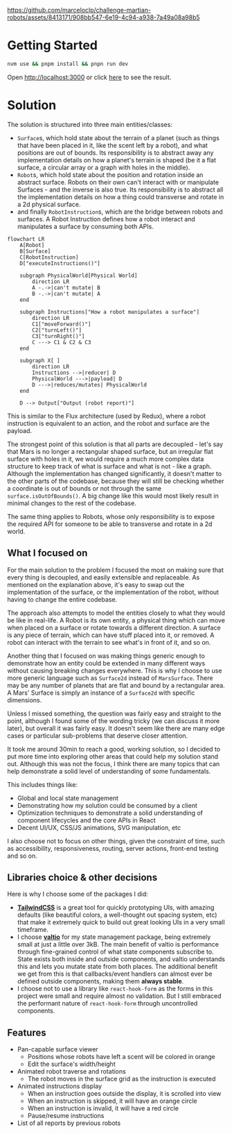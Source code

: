 

https://github.com/marceloclp/challenge-martian-robots/assets/8413171/908bb547-6e19-4c94-a938-7a49a08a98b5



# Getting Started

```bash
nvm use && pnpm install && pnpn run dev
```

Open [http://localhost:3000](http://localhost:3000) or click [here](https://challenge-martian-robots.vercel.app/) to see the result.

# Solution

The solution is structured into three main entities/classes:

- `Surface`s, which hold state about the terrain of a planet (such as things
  that have been placed in it, like the scent left by a robot), and what
  positions are out of bounds. Its responsibility is to abstract away any implementation
  details on how a planet's terrain is shaped (be it a flat surface, a circular
  array or a graph with holes in the middle).
- `Robot`s, which hold state about the position and rotation inside an abstract
  surface. Robots on their own can't interact with or manipulate Surfaces - and
  the inverse is also true. Its responsibility is to abstract all the
  implementation details on how a thing could transverse and rotate in a 2d
  physical surface.
- and finally `RobotInstruction`s, which are the bridge between robots and
  surfaces. A Robot Instruction defines how a robot interact and manipulates a
  surface by consuming both APIs.

```mermaid
flowchart LR
    A[Robot]
    B[Surface]
    C[RobotInstruction]
    D["executeInstructions()"]
    
    subgraph PhysicalWorld[Physical World]
        direction LR
        A -.->|can't mutate| B
        B -.->|can't mutate| A
    end

    subgraph Instructions["How a robot manipulates a surface"]
        direction LR
        C1["moveForward()"]
        C2["turnLeft()"]
        C3["turnRight()"]
        C ---> C1 & C2 & C3
    end

    subgraph X[ ]
        direction LR
        Instructions -->|reducer| D
        PhysicalWorld --->|payload| D
        D --->|reduces/mutates| PhysicalWorld
    end

    D --> Output["Output (robot report)"]
```

This is similar to the Flux architecture (used by Redux), where a robot instruction
is equivalent to an action, and the robot and surface are the payload.

The strongest point of this solution is that all parts are decoupled - let's say
that Mars is no longer a rectangular shaped surface, but an irregular flat
surface with holes in it, we would require a much more complex data structure
to keep track of what is surface and what is not - like a graph. Although the
implementation has changed significantly, it doesn't matter to the other parts
of the codebase, because they will still be checking whether a coordinate is
out of bounds or not through the same `surface.isOutOfBounds()`. A big change
like this would most likely result in minimal changes to the rest of the codebase.

The same thing applies to Robots, whose only responsibility is to expose the
required API for someone to be able to transverse and rotate in a 2d world.

## What I focused on

For the main solution to the problem I focused the most on making sure that
every thing is decoupled, and easily extensible and replaceable. As mentioned
on the explanation above, it's easy to swap out the implementation of the surface,
or the implementation of the robot, without having to change the entire codebase.

The approach also attempts to model the entities closely to what they would be
like in real-life. A Robot is its own entity, a physical thing which can move
when placed on a surface or rotate towards a different direction. A surface is
any piece of terrain, which can have stuff placed into it, or removed. A robot
can interact with the terrain to see what's in front of it, and so on.

Another thing that I focused on was making things generic enough to demonstrate
how an entity could be extended in many different ways without causing breaking
changes everywhere. This is why I choose to use more generic language such as
`Surface2d` instead of `MarsSurface`. There may be any number of planets that
are flat and bound by a rectangular area. A Mars' Surface is simply an instance
of a `Surface2d` with specific dimensions.

Unless I missed something, the question was fairly easy and straight to the point,
although I found some of the wording tricky (we can discuss it more later), but
overall it was fairly easy. It doesn't seem like there are many edge cases or
particular sub-problems that deserve closer attention.

It took me around 30min to reach a good, working solution, so I decided to put
more time into exploring other areas that could help my solution stand out.
Although this was not the focus, I think there are many topics that can help
demonstrate a solid level of understanding of some fundamentals.

This includes things like:

- Global and local state management
- Demonstrating how my solution could be consumed by a client
- Optimization techniques to demonstrate a solid understanding of component
  lifecycles and the core APIs in React
- Decent UI/UX, CSS/JS animations, SVG manipulation, etc

I also choose not to focus on other things, given the constraint of time, such
as accessibility, responsiveness, routing, server actions, front-end testing
and so on.

## Libraries choice & other decisions

Here is why I choose some of the packages I did:

- **[TailwindCSS](https://tailwindcss.com/docs/installation)** is a great tool
  for quickly prototyping UIs, with amazing defaults (like beautiful colors, a
  well-thought out spacing system, etc) that make it extremely quick to build
  out great looking UIs in a very small timeframe.
- I choose **[valtio](https://valtio.pmnd.rs/docs/introduction/getting-started)**
  for my state management package, being extremely small at just a little over 3kB.
  The main benefit of valtio is performance through fine-grained control of what
  state components subscribe to. State exists both inside and outside components,
  and valtio understands this and lets you mutate state from both places. The
  additional benefit we get from this is that callbacks/event handlers can almost
  ever be defined outside components, making them **always stable**.
- I choose not to use a library like `react-hook-form` as the forms in this
  project were small and require almost no validation. But I still embraced the
  performant nature of `react-hook-form` through uncontrolled components.

## Features

- Pan-capable surface viewer
  - Positions whose robots have left a scent will be colored in orange
  - Edit the surface's width/height
- Animated robot traverse and rotations
  - The robot moves in the surface grid as the instruction is executed
- Animated instructions display
  - When an instruction goes outside the display, it is scrolled into view
  - When an instruction is skipped, it will have an orange circle
  - When an instruction is invalid, it will have a red circle
  - Pause/resume instructions
- List of all reports by previous robots
